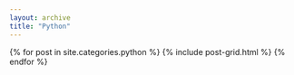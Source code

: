 ```yaml
---
layout: archive
title: "Python"
---
```


<div class="tiles">
{% for post in site.categories.python %}
	{% include post-grid.html %}
{% endfor %}
</div><!-- /.tiles -->
